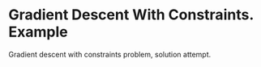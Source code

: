 # Gradient Descent With Constraints. Example

Gradient descent with constraints problem, solution attempt.
